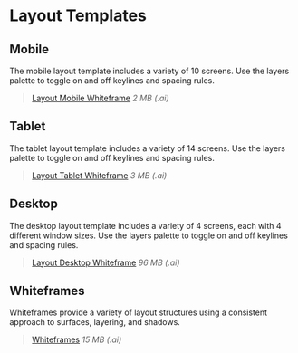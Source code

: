 # Layout Templates

## Mobile

The mobile layout template includes a variety of 10 screens. Use the layers palette to toggle on and off keylines and spacing rules.

> [Layout Mobile Whiteframe](http://material-design.storage.googleapis.com/downloads/Layout_Mobile_Whiteframe.ai)
*2 MB (.ai)*

## Tablet

The tablet layout template includes a variety of 14 screens. Use the layers palette to toggle on and off keylines and spacing rules.

> [Layout Tablet Whiteframe](http://material-design.storage.googleapis.com/downloads/Layout_Tablet_Whiteframe.ai)
*3 MB (.ai)*

## Desktop

The desktop layout template includes a variety of 4 screens, each with 4 different window sizes. Use the layers palette to toggle on and off keylines and spacing rules.

> [Layout Desktop Whiteframe](http://material-design.storage.googleapis.com/downloads/Layout_Desktop_Whiteframe.ai)
*96 MB (.ai)*

## Whiteframes

Whiteframes provide a variety of layout structures using a consistent approach to surfaces, layering, and shadows.

> [Whiteframes](http://material-design.storage.googleapis.com/downloads/Whiteframes.ai)
*15 MB (.ai)*
